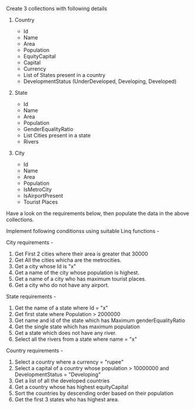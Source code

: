 Create 3 collections with following details
1. Country
	- Id
	- Name
	- Area
	- Population
	- EquityCapital
	- Capital
	- Currency
	- List of States present in a country
	- DevelopmentStatus (UnderDeveloped, Developing, Developed)

2. State 
	- Id
	- Name
	- Area
	- Population
	- GenderEqualityRatio
	- List Cities present in a state
	- Rivers

3. City
	- Id
	- Name
	- Area
	- Population
	- IsMetroCity
	- IsAirportPresent	
	- Tourist Places

Have a look on the requirements below, then populate the data in the above collections.

Implement following conditionss using suitable Linq functions - 

City requirements - 
1. Get First 2 cities where their area is greater that 30000 
2. Get All the cities whicha are the metrocities.
3. Get a city whose Id is "x"
4. Get a name of the city whose population is highest.
5. Get a name of a city who has maximum tourist places.
6. Get a city who do not have any airport.

State requirements - 
1. Get the name of a state where Id = "x"
2. Get first state where Population > 2000000
3. Get name and id of the state which has Maximum genderEqualityRatio
4. Get the single state which has maximum population
5. Get a state which does not have any river.
6. Select all the rivers from a state where name = "x"

Country requirements - 
1. Select a country where a currency = "rupee"
2. Select a capital of a country whose population > 10000000 and DevelopmentStatus = "Developing"
3. Get a list of all the developed countries
4. Get a country whose has highest equityCapital
5. Sort the countries by descending order based on their population
6. Get the first 3 states who has highest area.
